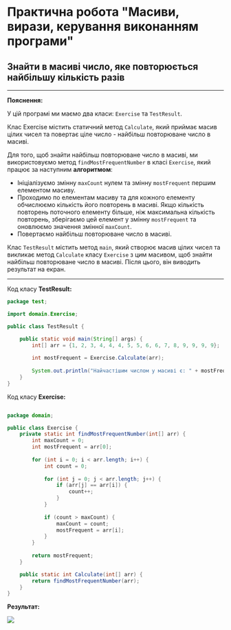 # Практична робота "Масиви, вирази, керування виконанням програми"
## Знайти в масиві число, яке повторюється найбільшу кількість разів
-------
**Пояснення:**

У цій програмі ми маємо два класи: ````Exercise```` та ````TestResult````.

Клас Exercise містить статичний метод ````Calculate````, який приймає масив цілих чисел та повертає ціле число - найбільш повторюване число в масиві.

Для того, щоб знайти найбільш повторюване число в масиві, ми використовуємо метод ````findMostFrequentNumber```` в класі ````Exercise````, який працює за наступним **алгоритмом**:

* Ініціалізуємо змінну ````maxCount```` нулем та змінну ````mostFrequent```` першим елементом масиву.
* Проходимо по елементам масиву та для кожного елементу обчислюємо кількість його повторень в масиві. Якщо кількість повторень поточного елементу більше, ніж максимальна кількість повторень, зберігаємо цей елемент у змінну ````mostFrequent```` та оновлюємо значення змінної ````maxCount````.
* Повертаємо найбільш повторюване число в масиві.

Клас ````TestResult```` містить метод ````main````, який створює масив цілих чисел та викликає метод ````Calculate```` класу ````Exercise```` з цим масивом, щоб знайти найбільш повторюване число в масиві. Після цього, він виводить результат на екран.

-----

Код класу **TestResult:**

```java
package test;

import domain.Exercise;

public class TestResult {

    public static void main(String[] args) {
        int[] arr = {1, 2, 3, 4, 4, 4, 5, 5, 6, 6, 7, 8, 9, 9, 9, 9};
        
        int mostFrequent = Exercise.Calculate(arr);
        
        System.out.println("Найчастішим числом у масиві є: " + mostFrequent);
    }
}
```

Код класу **Exercise:**

```java

package domain;

public class Exercise {
    private static int findMostFrequentNumber(int[] arr) {
        int maxCount = 0;
        int mostFrequent = arr[0];
        
        for (int i = 0; i < arr.length; i++) {
            int count = 0;
            
            for (int j = 0; j < arr.length; j++) {
                if (arr[j] == arr[i]) {
                    count++;
                }
            }
            
            if (count > maxCount) {
                maxCount = count;
                mostFrequent = arr[i];
            }
        }
        
        return mostFrequent;
    }

    public static int Calculate(int[] arr) {
        return findMostFrequentNumber(arr);
    }
}
```

**Результат:**

![](https://i.ibb.co/svnkv3k/image.png)

